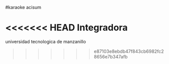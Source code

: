 #karaoke acisum

<<<<<<< HEAD
Integradora
=======

universidad tecnologica de manzanillo
>>>>>>> e87103e8ebdb47f843cb6982fc28656e7b347afb
